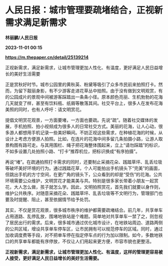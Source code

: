 # 人民日报：城市管理要疏堵结合，正视新需求满足新需求
**林丽鹂/人民日报**

**2023-11-01 00:15**

**https://m.thepaper.cn/detail/25139214**

正视新需求，满足新需求，让城市管理更加人性化、有温度，更好满足人民日益增长的美好生活需要

正是赏秋好时节。城市公园里的黄秋英、粉黛等吸引了众多市民前来拍照打卡。然而，为留下靓丽身影，有不少游客走进花草丛中拍照。由于没有做到文明观赏，有的公园成片的景观中间被游客踩踏出一条条小径。原本颜色亮丽、生机勃勃的花海几天就变了样，甚至有饮料瓶、纸屑等散落其间。社交平台上，很多人在发布花海美照的同时，也有人呼吁：请文明赏花。

提倡文明赏花观景，一方面要堵，一方面也要疏。先说“疏”。随着社交媒体的发展，手机拍照、拍小视频成为很多人的日常社交方式。美丽的花海，让人心动，很多游人都想用手机记录一些美好瞬间。不妨正视这些需求，在种植花海的时候，从设计上考虑方便游人拍照。比如，在连片的花海中间多留几条拍摄小路，让游人取景构图有路可走。与其用围栏、绳子把花海整体围起来，立上“请勿踩踏”的标识，不如多设置几处拍照小路、“打卡”推荐机位，把标识换成“有序拍摄”。

再说“堵”。在疏通拍照打卡需求的同时，还要制止采摘花朵、践踏草坪、乱丢垃圾等破坏美好环境的行为。通过践踏花草，个人可能拍出手机镜头下“完美”的画面，但跳出手机的方寸空间，在更广角的镜头下，公众看到的却是“受伤”的花海。公共环境需要公众维护，文明赏花才能美美与共。特别是很多家长带着小朋友一起赏花，大人怎么做，孩子就怎么学。因此，文明拍照赏花，首先我们就要以身作则，维护公共秩序。对随意采摘花朵、践踏草坪、乱丢垃圾等不文明行为，管理部门也要及时提醒、阻止，甚至依据情节给予处罚。

其实，不仅是赏花观景，很多城市秩序的维护都需要疏堵结合。前几年，共享单车占用道路、乱停乱放，围堵地铁站是个难题。简单地对共享单车一禁了之，则忽视了居民出行的需求。后来，很多城市通过优化城市设计，在地铁站周边、道路两侧的公共区域，增设共享单车停车区，让市民拥有可以规范停车的区域。同时，通过加收调度费等手段，对不把单车停在指定停车点的行为加以限制。如今，多数地铁口的共享单车都能有序停放，不仅让人们用起来更方便，市容市貌也更整洁。

**正视新需求，满足新需求，让城市管理更加人性化、有温度，这样的管理更容易被人接受，更好满足人民日益增长的美好生活需要。**